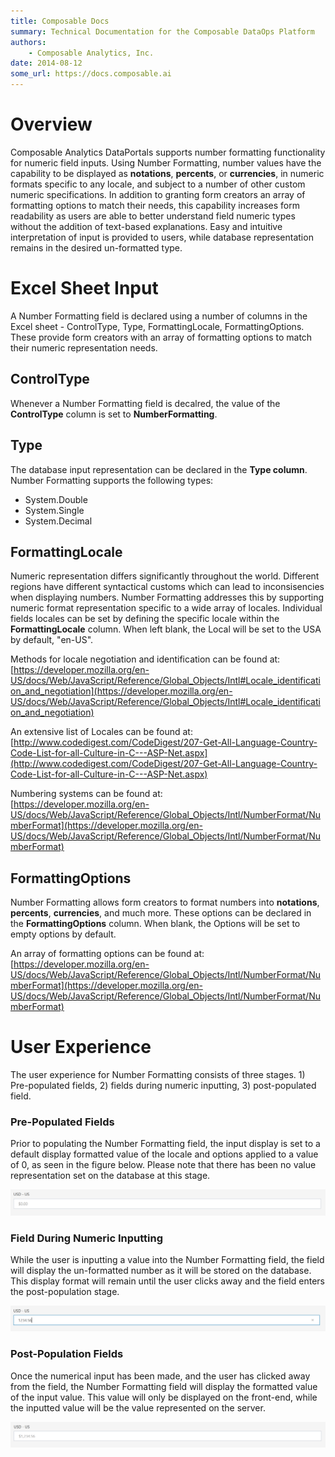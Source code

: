 ```yaml
---
title: Composable Docs
summary: Technical Documentation for the Composable DataOps Platform
authors:
    - Composable Analytics, Inc.
date: 2014-08-12
some_url: https://docs.composable.ai
---
```


# Overview
Composable Analytics DataPortals supports number formatting functionality for numeric field inputs. Using Number Formatting, number values have the capability to be displayed as **notations**, **percents**, or **currencies**, in numeric formats specific to any locale, and subject to a number of other custom numeric specifications. In addition to granting form creators an array of formatting options to match their needs, this capability increases form readability as users are able to better understand field numeric types without the addition of text-based explanations. Easy and intuitive interpretation of input is provided to users, while database representation remains in the desired un-formatted type. 

# Excel Sheet Input
A Number Formatting field is declared using a number of columns in the Excel sheet - ControlType, Type, FormattingLocale, FormattingOptions. These provide form creators with an array of formatting options to match their numeric representation needs.

## ControlType
Whenever a Number Formatting field is decalred, the value of the **ControlType** column is set to **NumberFormatting**. 

## Type
The database input representation can be declared in the **Type column**. Number Formatting supports the following types:
- System.Double
- System.Single
- System.Decimal 

## FormattingLocale
Numeric representation differs significantly throughout the world. Different regions have different syntactical customs which can lead to inconsisencies when displaying numbers. Number Formatting addresses this by supporting numeric format representation specific to a wide array of locales. Individual fields locales can be set by defining the specific locale within the **FormattingLocale** column. When left blank, the Local will be set to the USA by default, "en-US".

Methods for locale negotiation and identification can be found at: <br />
[https://developer.mozilla.org/en-US/docs/Web/JavaScript/Reference/Global_Objects/Intl#Locale_identification_and_negotiation](https://developer.mozilla.org/en-US/docs/Web/JavaScript/Reference/Global_Objects/Intl#Locale_identification_and_negotiation)


An extensive list of Locales can be found at: <br />
[http://www.codedigest.com/CodeDigest/207-Get-All-Language-Country-Code-List-for-all-Culture-in-C---ASP-Net.aspx](http://www.codedigest.com/CodeDigest/207-Get-All-Language-Country-Code-List-for-all-Culture-in-C---ASP-Net.aspx)


Numbering systems can be found at: <br />
[https://developer.mozilla.org/en-US/docs/Web/JavaScript/Reference/Global_Objects/Intl/NumberFormat/NumberFormat](https://developer.mozilla.org/en-US/docs/Web/JavaScript/Reference/Global_Objects/Intl/NumberFormat/NumberFormat)


## FormattingOptions
Number Formatting allows form creators to format numbers into **notations**, **percents**, **currencies**, and much more. These options can be declared in the **FormattingOptions** column. When blank, the Options will be set to empty options by default.

An array of formatting options can be found at:<br />
[https://developer.mozilla.org/en-US/docs/Web/JavaScript/Reference/Global_Objects/Intl/NumberFormat/NumberFormat](https://developer.mozilla.org/en-US/docs/Web/JavaScript/Reference/Global_Objects/Intl/NumberFormat/NumberFormat)



# User Experience
The user experience for Number Formatting consists of three stages. 1) Pre-populated fields, 2) fields during numeric inputting, 3) post-populated field.

### Pre-Populated Fields
Prior to populating the Number Formatting field, the input display is set to a default display formatted value of the locale and options applied to a value of 0, as seen in the figure below. Please note that there has been no value representation set on the database at this stage.

![Pre-Populated Field](img/05.04.Img_1.PNG)

### Field During Numeric Inputting
While the user is inputting a value into the Number Formatting field, the field will display the un-formatted number as it will be stored on the database. This display format will remain until the user clicks away and the field enters the post-population stage. 

![Field During Numeric Inputting](img/05.04.Img_2.PNG)

### Post-Population Fields
Once the numerical input has been made, and the user has clicked away from the field, the Number Formatting field will display the formatted value of the input value. This value will only be displayed on the front-end, while the inputted value will be the value represented on the server. 

![Post-Populated Field](img/05.04.Img_3.PNG)
